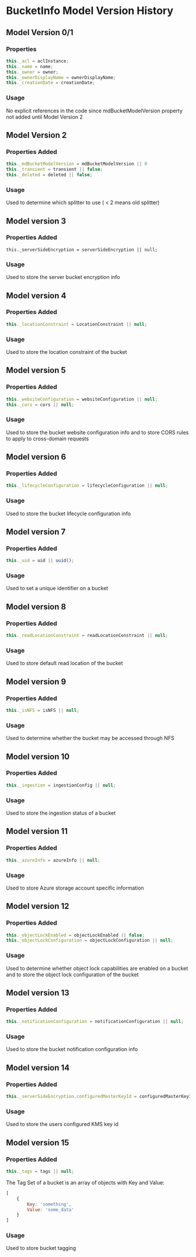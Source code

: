 # BucketInfo Model Version History

## Model Version 0/1

### Properties

``` javascript
this._acl = aclInstance;
this._name = name;
this._owner = owner;
this._ownerDisplayName = ownerDisplayName;
this._creationDate = creationDate;
```

### Usage

No explicit references in the code since mdBucketModelVersion
property not added until Model Version 2

## Model Version 2

### Properties Added

``` javascript
this._mdBucketModelVersion = mdBucketModelVersion || 0
this._transient = transient || false;
this._deleted = deleted || false;
```

### Usage

Used to determine which splitter to use ( < 2 means old splitter)

## Model version 3

### Properties Added

```
this._serverSideEncryption = serverSideEncryption || null;
```

### Usage

Used to store the server bucket encryption info

## Model version 4

### Properties Added

```javascript
this._locationConstraint = LocationConstraint || null;
```

### Usage

Used to store the location constraint of the bucket

## Model version 5

### Properties Added

```javascript
this._websiteConfiguration = websiteConfiguration || null;
this._cors = cors || null;
```

### Usage

Used to store the bucket website configuration info
and to store CORS rules to apply to cross-domain requests

## Model version 6

### Properties Added

```javascript
this._lifecycleConfiguration = lifecycleConfiguration || null;
```

### Usage

Used to store the bucket lifecycle configuration info

## Model version 7

### Properties Added

```javascript
this._uid = uid || uuid();
```

### Usage

Used to set a unique identifier on a bucket

## Model version 8

### Properties Added

```javascript
this._readLocationConstraint = readLocationConstraint || null;
```

### Usage

Used to store default read location of the bucket

## Model version 9

### Properties Added

```javascript
this._isNFS = isNFS || null;
```

### Usage

Used to determine whether the bucket may be accessed through NFS

## Model version 10

### Properties Added

```javascript
this._ingestion = ingestionConfig || null;
```

### Usage

Used to store the ingestion status of a bucket

## Model version 11

### Properties Added

```javascript
this._azureInfo = azureInfo || null;
```

### Usage

Used to store Azure storage account specific information

## Model version 12

### Properties Added

```javascript
this._objectLockEnabled = objectLockEnabled || false;
this._objectLockConfiguration = objectLockConfiguration || null;
```

### Usage

Used to determine whether object lock capabilities are enabled on a bucket and
to store the object lock configuration of the bucket

## Model version 13

### Properties Added

```javascript
this._notificationConfiguration = notificationConfiguration || null;
```

### Usage

Used to store the bucket notification configuration info

## Model version 14

### Properties Added

```javascript
this._serverSideEncryption.configuredMasterKeyId = configuredMasterKeyId || undefined;
```

### Usage

Used to store the users configured KMS key id

## Model version 15

### Properties Added

```javascript
this._tags = tags || null;
```

The Tag Set of a bucket is an array of objects with Key and Value:

```javascript
[
    {
        Key: 'something',
        Value: 'some_data'
    }
]
```

### Usage

Used to store bucket tagging